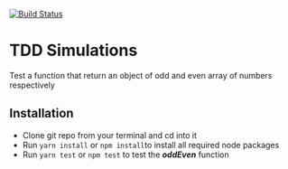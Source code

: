 [![Build Status](https://travis-ci.org/oti4me/tdd-simulation-task.svg?branch=staging)](https://travis-ci.org/oti4me/tdd-simulation-task)

# TDD Simulations
Test a function that return an object of odd and even array of numbers respectively

## Installation
- Clone git repo from your terminal and cd into it
- Run `yarn install` or `npm install`to install all required node packages
- Run `yarn test` or `npm test` to test the **_oddEven_** function

